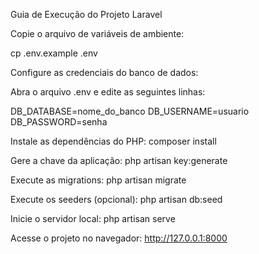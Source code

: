 Guia de Execução do Projeto Laravel

Copie o arquivo de variáveis de ambiente:

cp .env.example .env

Configure as credenciais do banco de dados:

Abra o arquivo .env e edite as seguintes linhas:

DB_DATABASE=nome_do_banco
DB_USERNAME=usuario
DB_PASSWORD=senha


Instale as dependências do PHP:
composer install

Gere a chave da aplicação:
php artisan key:generate

Execute as migrations:
php artisan migrate

Execute os seeders (opcional):
php artisan db:seed

Inicie o servidor local:
php artisan serve

Acesse o projeto no navegador:
http://127.0.0.1:8000
